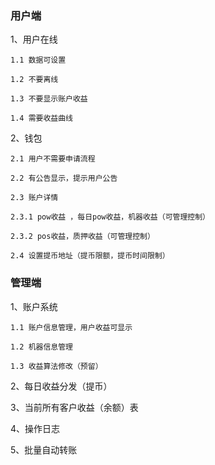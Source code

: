 ### 用户端

1、用户在线

    1.1 数据可设置

    1.2 不要离线

    1.3 不要显示账户收益

    1.4 需要收益曲线

2、钱包

    2.1 用户不需要申请流程

    2.2 有公告显示，提示用户公告

    2.3 账户详情

    2.3.1 pow收益 ，每日pow收益，机器收益（可管理控制）

    2.3.2 pos收益，质押收益（可管理控制）

    2.4 设置提币地址（提币限额，提币时间限制）


### 管理端

1、账户系统

    1.1 账户信息管理，用户收益可显示

    1.2 机器信息管理

    1.3 收益算法修改（预留）

2、每日收益分发（提币）

3、当前所有客户收益（余额）表

4、操作日志

5、批量自动转账
